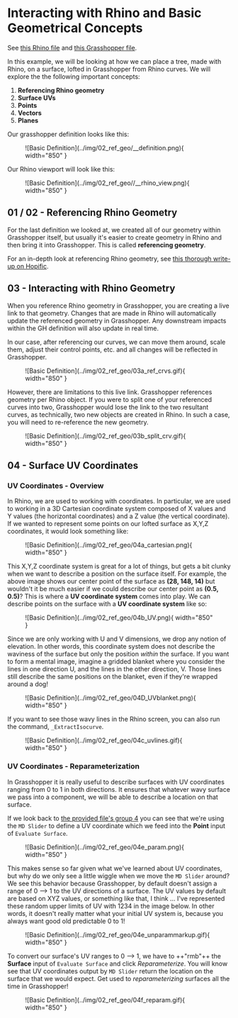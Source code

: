 # Interacting with Rhino and Basic Geometrical Concepts

See [this Rhino file](https://github.com/aarcThom/aarc-wiki/blob/main/gh_definitions/02_refRhino_geoConcepts.3dm) and [this Grasshopper file](https://github.com/aarcThom/aarc-wiki/blob/main/gh_definitions/02_refRhino_geoConcepts.gh).

In this example, we will be looking at how we can place a tree, made with Rhino, on a surface, lofted in Grasshopper from Rhino curves. We will explore the the following important concepts:

1.  **Referencing Rhino geometry**
2.  **Surface UVs**
3.  **Points**
4.  **Vectors**
5.  **Planes**

Our grasshopper definition looks like this:

<figure markdown>
  ![Basic Definition](../img/02_ref_geo/__definition.png){ width="850" }
</figure>

Our Rhino viewport will look like this:

<figure markdown>
  ![Basic Definition](../img/02_ref_geo//__rhino_view.png){ width="850" }
</figure>

## 01 / 02 - Referencing Rhino Geometry

For the last definition we looked at, we created all of our geometry within Grasshopper itself, but usually it's easier to create geometry in Rhino and then bring it into Grasshopper. This is called **referencing geometry**.

For an in-depth look at referencing Rhino geometry, see [this thorough write-up on Hopific](https://hopific.com/how-to-reference-objects-in-grasshopper/#:~:text=Referencing%20geometry%20is%20oftentimes%20the,first%20group%20called%20'Geometry'.).


## 03 - Interacting with Rhino Geometry

When you reference Rhino geometry in Grasshopper, you are creating a live link to that geometry. Changes that are made in Rhino will automatically update the referenced geometry in Grasshopper. Any downstream impacts within the GH definition will also update in real time.

In our case, after referencing our curves, we can move them around, scale them, adjust their control points, etc. and all changes will be reflected in Grasshopper.

<figure markdown>
  ![Basic Definition](../img/02_ref_geo/03a_ref_crvs.gif){ width="850" }
</figure>

However, there are limitations to this live link. Grasshopper references geometry per Rhino object. If you were to split one of your referenced curves into two, Grasshopper would lose the link to the two resultant curves, as technically, two new objects are created in Rhino. In such a case, you will need to re-reference the new geometry.

<figure markdown>
  ![Basic Definition](../img/02_ref_geo/03b_split_crv.gif){ width="850" }
</figure>


## 04 - Surface UV Coordinates

### UV Coordinates - Overview

In Rhino, we are used to working with coordinates. In particular, we are used to working in a 3D Cartesian coordinate system composed of X values and Y values (the horizontal coordinates) and a Z value (the vertical coordinate). If we wanted to represent some points on our lofted surface as X,Y,Z coordinates, it would look something like:

<figure markdown>
  ![Basic Definition](../img/02_ref_geo/04a_cartesian.png){ width="850" }
</figure>

This X,Y,Z coordinate system is great for a lot of things, but gets a bit clunky when we want to describe a position on the surface itself. For example, the above image shows our center point of the surface as **(28, 148, 14)** but wouldn't it be much easier if we could describe our center point as **(0.5, 0.5)**? This is where a **UV coordinate system** comes into play. We can describe points on the surface with a **UV coordinate system** like so:

<figure markdown>
  ![Basic Definition](../img/02_ref_geo/04b_UV.png){ width="850" }
</figure>

Since we are only working with U and V dimensions, we drop any notion of elevation. In other words, this coordinate system does not describe the waviness of the surface but only the position *within* the surface. If you want to form a mental image, imagine a gridded blanket where you consider the lines in one direction U, and the lines in the other direction, V. Those lines still describe the same positions on the blanket, even if they're wrapped around a dog!

<figure markdown>
  ![Basic Definition](../img/02_ref_geo/04D_UVblanket.png){ width="850" }
</figure>

If you want to see those wavy lines in the Rhino screen, you can also run the command, `_ExtractIsocurve`.

<figure markdown>
  ![Basic Definition](../img/02_ref_geo/04c_uvlines.gif){ width="850" }
</figure>

### UV Coordinates - Reparameterization

In Grasshopper it is really useful to describe surfaces with UV coordinates ranging from 0 to 1 in both directions. It ensures that whatever wavy surface we pass into a component, we will be able to describe a location on that surface.

If we look back to [the provided file's group 4](https://github.com/aarcThom/aarc-wiki/blob/main/gh_definitions/02_refRhino_geoConcepts.gh) you can see that we're using the `MD Slider` to define a UV coordinate which we feed into the **Point** input of `Evaluate Surface`.

<figure markdown>
  ![Basic Definition](../img/02_ref_geo/04e_param.png){ width="850" }
</figure>

This makes sense so far given what we've learned about UV coordinates, but why do we only see a little wiggle when we move the `MD Slider` around? We see this behavior because Grasshopper, by default doesn't assign a range of 0 --> 1 to the UV directions of a surface. The UV values by default are based on XYZ values, or something like that, I think ... I've represented these random upper limits of UV with 1234 in the image below. In other words, it doesn't really matter what your initial UV system is, because you always want good old predictable 0 to 1! 

<figure markdown>
  ![Basic Definition](../img/02_ref_geo/04e_unparammarkup.gif){ width="850" }
</figure>

To convert our surface's UV ranges to 0 --> 1, we have to ++"rmb"++ the **Surface** input of `Evaluate Surface` and click *Reparameterize*. You will know see that UV coordinates output by `MD Slider` return the location on the surface that we would expect. Get used to *reparameterizing* surfaces all the time in Grasshopper!

<figure markdown>
  ![Basic Definition](../img/02_ref_geo/04f_reparam.gif){ width="850" }
</figure>
